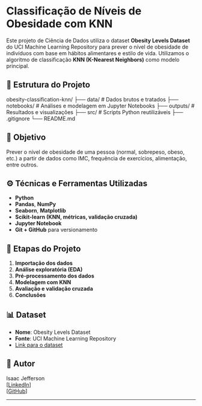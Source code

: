 # Classificação de Níveis de Obesidade com KNN

Este projeto de Ciência de Dados utiliza o dataset **Obesity Levels Dataset** do UCI Machine Learning Repository para prever o nível de obesidade de indivíduos com base em hábitos alimentares e estilo de vida. Utilizamos o algoritmo de classificação **KNN (K-Nearest Neighbors)** como modelo principal.

## 📁 Estrutura do Projeto
obesity-classification-knn/ ├── data/ # Dados brutos e tratados ├── notebooks/ # Análises e modelagem em Jupyter Notebooks ├── outputs/ # Resultados e visualizações ├── src/ # Scripts Python reutilizáveis ├── .gitignore └── README.md

## 🧠 Objetivo

Prever o nível de obesidade de uma pessoa (normal, sobrepeso, obeso, etc.) a partir de dados como IMC, frequência de exercícios, alimentação, entre outros.

## ⚙️ Técnicas e Ferramentas Utilizadas

- **Python**
- **Pandas**, **NumPy**
- **Seaborn**, **Matplotlib**
- **Scikit-learn (KNN, métricas, validação cruzada)**
- **Jupyter Notebook**
- **Git + GitHub** para versionamento

## 🚀 Etapas do Projeto

1. **Importação dos dados**
2. **Análise exploratória (EDA)**
3. **Pré-processamento dos dados**
4. **Modelagem com KNN**
5. **Avaliação e validação cruzada**
6. **Conclusões**

## 📊 Dataset

- **Nome**: Obesity Levels Dataset
- **Fonte**: UCI Machine Learning Repository
- [Link para o dataset](https://archive.ics.uci.edu/ml/datasets/Obesity+Levels+Dataset)

## 🔗 Autor

Isaac Jefferson  
[[LinkedIn](http://www.linkedin.com/in/isaac-jefferson-s)]  
[[GitHub](https://github.com/IsaacJefferson7)]

---
